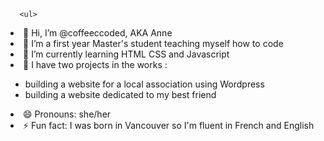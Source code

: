 <html>
  <body>
    <main>
    
      <ul>
<li> 👋 Hi, I’m @coffeeccoded, AKA Anne </li>
<li> 👀 I’m a first year Master's student teaching myself how to code  </li>
<li> 🌱 I’m currently learning HTML CSS and Javascript </li>
<li> 💞️ I have two projects in the works : </li>
      <ul>
 <li> building a website for a local association using Wordpress </li>
<li>  building a website dedicated to my best friend</li>
      </ul>
<li> 😄 Pronouns: she/her </li>
<li> ⚡ Fun fact: I was born in Vancouver so I'm fluent in French and English</li>
        </ul>
    </main>
  </body>
</html>
<!---
coffeeccoded/coffeeccoded is a ✨ special ✨ repository because its `README.md` (this file) appears on your GitHub profile.
You can click the Preview link to take a look at your changes.
--->

